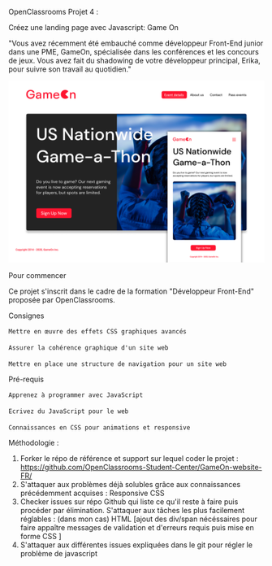 OpenClassrooms Projet 4 :

Créez une landing page avec Javascript: Game On

"Vous avez récemment été embauché comme développeur Front-End junior dans une PME, GameOn, spécialisée dans les conférences et les concours de jeux. Vous avez fait du shadowing de votre développeur principal, Erika, pour suivre son travail au quotidien."

<a target="_blank" rel="noopener noreferrer" href="https://raw.githubusercontent.com/Gozabouro/GameOn-website-FR/master/starterOnly/img/Gameon.jpg">
<img src="https://raw.githubusercontent.com/Gozabouro/GameOn-website-FR/master/starterOnly/img/Gameon.jpg">
</a>


Pour commencer

Ce projet s'inscrit dans le cadre de la formation "Développeur Front-End" proposée par OpenClassrooms.

Consignes

    Mettre en œuvre des effets CSS graphiques avancés

    Assurer la cohérence graphique d'un site web

    Mettre en place une structure de navigation pour un site web

Pré-requis

    Apprenez à programmer avec JavaScript

    Ecrivez du JavaScript pour le web

    Connaissances en CSS pour animations et responsive


Méthodologie :

1. Forker le répo de référence et support sur lequel coder le projet : https://github.com/OpenClassrooms-Student-Center/GameOn-website-FR/
2. S'attaquer aux problèmes déjà solubles grâce aux connaissances précédemment acquises : Responsive CSS
3. Checker issues sur répo Github qui liste ce qu'il reste à faire puis procéder par élimination. S'attaquer aux tâches les plus facilement réglables : (dans mon cas) HTML [ajout des div/span nécéssaires pour faire appaître messages de validation et d'erreurs requis puis mise en forme CSS ]
4. S'attaquer aux différentes issues expliquées dans le git pour régler le problème de javascript